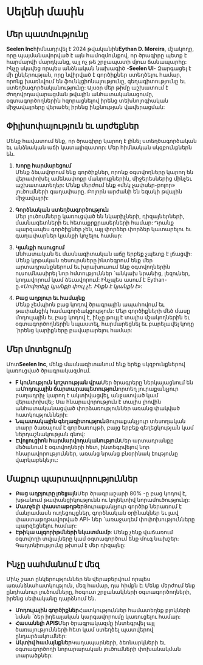 # Սելենի մասին

## Մեր պատմությունը

**Seelen Inc**հիմնադրվել է 2024 թվականին**Eythan D. Moreira**, մշակողը, որը
պայմանավորված է այն համոզմունքով, որ ծրագիրը պետք է հարմարվի մարդկանց, այլ ոչ թե
շրջապատի մյուս ճանապարհը: Ինչը սկսվեց որպես անձնական նախագիծ -**Seelen UI**-
Զարգացել է մի ընկերության, որը նվիրված է գործիքներ ստեղծելու համար, որոնք
խառնվում են ֆունկցիոնալությունը, գեղագիտությունը եւ ստեղծագործականությունը:
Այսօր մեր թիմը աշխատում է ժողովրդավարացման թվային անհատականացումը,
օգտագործողներին հզորացնելով իրենց տեխնոլոգիական միջավայրերը վերածել իրենց
ինքնության վավերացման:

## Փիլիսոփայություն եւ արժեքներ

Մենք հավատում ենք, որ ծրագիրը կարող է լինել ստեղծագործական եւ անձնական աճի
կատալիզատոր: Մեր հիմնական սկզբունքներն են.

1. **Խորը հարմարեցում**\
   Մենք ձեւավորում ենք գործիքներ, որոնք օգտվողները կարող են վերափոխել ամենափոքր
   մանրուքներին, միջերեսներից մինչեւ աշխատատեղեր: Մենք մերժում ենք «մեկ
   չափսեր-բոլոր» լուծումների գաղափարը. Բոլորն արժանի են եզակի թվային միջավայրի:

2. **Գործնական ստեղծագործություն**\
   Մեր լուծումները կառուցված են նկարիչների, դիզայներների, մասնագետների եւ
   հետաքրքրասերների համար: Դրանք պարզապես գործիքներ չեն, այլ փորձեր փորձեր
   կատարելու եւ գաղափարներ կյանքի կոչելու համար:

3. **Կյանքի ուսուցում**\
   Անհատական ​​եւ մասնագիտական ​​աճը երբեք չպետք է լճացվի: Մենք կրթական ռեսուրսները
   ինտեգրում ենք մեր արտադրանքներում եւ խրախուսում ենք օգտվողներին ուսումնասիրել
   նոր հմտություններ \`անկախ նրանից, լեզուներ, կոդավորում կամ ձեւավորում: Ինչպես
   ասում է Eythan- ը._«Սովորելը կյանքի փուլ չէ. Ինքն է կյանքն է»:_

4. **Բաց աղբյուր եւ համայնք**\
   Մենք չեմպիոն բաց կոդով ծրագրային ապահովում եւ թափանցիկ համագործակցություն:
   Մեր գործիքների մեծ մասը մոդուլային եւ բաց կոդով է, ինչը թույլ է տալիս
   մշակողներին եւ օգտագործողներին նպաստել, հարմարեցնել եւ բարելավել կոդը \`իրենց
   կարիքները բավարարելու համար:

## Մեր մոտեցումը

Մոտ**Seelen Inc**, մենք մասնագիտանում ենք երեք սկզբունքներով կառուցված
ծրագրակազմում.

- **F կունություն կոշտության վրա**Մեր ծրագրերը ներկայացնում են ա**Մոդուլային
  ճարտարապետություն**որտեղ յուրաքանչյուր բաղադրիչ կարող է ակտիվացվել, անջատված
  կամ վերափոխվել: Սա հնարավորություն է տալիս լիովին անհատականացված
  փորձառություններ առանց փակված հատկությունների:
- **Նպատակային գեղագիտություն**Յուրաքանչյուր տեսողական տարր ծառայում է
  գործառույթի, բայց երբեք գեղեցկության կամ ներդաշնակության գնով:
- **Էվոլյուցիոն հարմարվողականություն**Մեր արտադրանքը մեծանում է օգտվողների հետ,
  ինտեգրվելով նոր հնարավորություններ, առանց նրանց բնօրինակ էությունը
  վարկաբեկելու:

## Մաքուր պարտավորություններ

- **Բաց աղբյուրը լռելյայն**Մեր ծրագրաշարի 80% -ը բաց կոդով է, խթանում
  թափանցիկությունն ու կոլեկտիվ նորամուծությունը:
- **Մատչելի փաստաթղթեր**Յուրաքանչյուր գործիք ներառում է մանրամասն ուղեցույցներ,
  գործնական օրինակներ եւ լավ փաստաթղթավորված API- ներ \`առաջադեմ
  փոփոխությունները պարզեցնելու համար:
- **Էթիկա ալգորիթմների նկատմամբ**: Մենք չենք վաճառում օգտվողի տվյալները կամ
  օգտագործում ենք մուգ նախշեր: Գաղտնիությունը թխում է մեր դիզայնը:

## Ինչը սահմանում է մեզ

Մինչ շատ ընկերություններ են վերաբերվում որպես առանձնահատկություն, մեզ համար, դա
հիմքն է: Մենք մերժում ենք ընդհանուր լուծումները, հօգուտ շրջանակների
օգտագործողների, իրենց սեփականը դարձնում են.

- **Մոդուլային գործիքներ**Հատկություններ համատեղեք բլոկների նման \`ձեր իդեալական
  կարգավորումը կառուցելու համար:
- **Հասանելի APIS**Մեր ծրագրակազմը ինտեգրվել այլ ծառայությունների հետ կամ
  ստեղծել պատվերով ընդարձակումներ:
- **Ակտիվ համայնքներ**Կաղապարների, ձեռնարկների եւ օգտագործողի նորարարական
  լուծումների փոխանակման տարածքներ:
